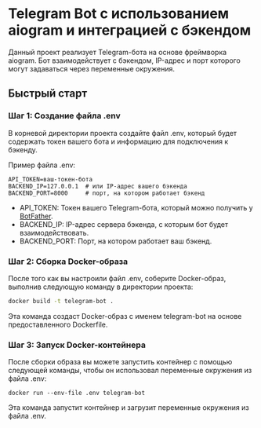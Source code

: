 # Telegram Bot с использованием aiogram и интеграцией с бэкендом
Данный проект реализует Telegram-бота на основе фреймворка aiogram. Бот взаимодействует с бэкендом, IP-адрес и порт которого могут задаваться через переменные окружения.

## Быстрый старт
### Шаг 1: Создание файла .env
В корневой директории проекта создайте файл .env, который будет содержать токен вашего бота и информацию для подключения к бэкенду.

Пример файла .env:
``` env
API_TOKEN=ваш-токен-бота
BACKEND_IP=127.0.0.1  # или IP-адрес вашего бэкенда
BACKEND_PORT=8000     # порт, на котором работает бэкенд
```

- API_TOKEN: Токен вашего Telegram-бота, который можно получить у [BotFather](https://telegram.me/BotFather). 
- BACKEND_IP: IP-адрес сервера бэкенда, с которым бот будет взаимодействовать. 
- BACKEND_PORT: Порт, на котором работает ваш бэкенд.

### Шаг 2: Сборка Docker-образа
После того как вы настроили файл .env, соберите Docker-образ, выполнив следующую команду в директории проекта:

``` bash
docker build -t telegram-bot .
```
Эта команда создаст Docker-образ с именем telegram-bot на основе предоставленного Dockerfile.

### Шаг 3: Запуск Docker-контейнера
После сборки образа вы можете запустить контейнер с помощью следующей команды, чтобы он использовал переменные окружения из файла .env:
```
docker run --env-file .env telegram-bot
```
Эта команда запустит контейнер и загрузит переменные окружения из файла .env.